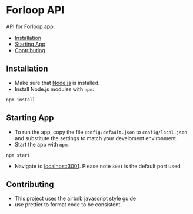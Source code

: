 # Forloop API


API for Forloop app.

* [Installation](#installation)
* [Starting App](#starting-app)
* [Contributing](#contributing)

## Installation

* Make sure that [Node.js](https://nodejs.org/) is installed.
* Install Node.js modules with `npm`:
```shell
npm install
```

## Starting App

* To run the app, copy the file `config/default.json` to `config/local.json` and substitute the settings to match your develoment environment.
* Start the app with `npm`:
```shell
npm start
```
* Navigate to [localhost:3001](http://localhost:3001). Please note `3001` is the default port used

## Contributing

* This project uses the airbnb javascript style guide
* use prettier to format code to be consistent.
